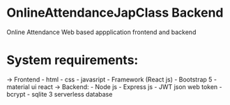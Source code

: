 # OnlineAttendanceJapClass **Backend**
Online Attendance Web based appplication frontend and backend

# System requirements:
  -> Frontend
    - html
    - css
    - javasript
    - Framework (React js)
    - Bootstrap 5
    - material ui react
  -> Backend:
    - Node js
    - Express js
    - JWT json web token
    - bcrypt
    - sqlite 3 serverless database
    
    
